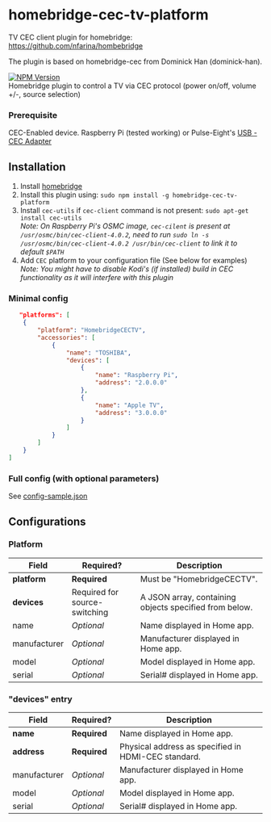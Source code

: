 # homebridge-cec-tv-platform
TV CEC client plugin for homebridge: https://github.com/nfarina/hombebridge

The plugin is based on homebridge-cec from Dominick Han (dominick-han).

[![NPM Version](https://img.shields.io/npm/v/homebridge-cec-tv-platform.svg)](https://www.npmjs.com/package/homebridge-cec-tv-platform)  
Homebridge plugin to control a TV via CEC protocol (power on/off, volume +/-, source selection)
### Prerequisite
CEC-Enabled device. Raspberry Pi (tested working) or Pulse-Eight's [USB - CEC Adapter](https://www.pulse-eight.com/p/104/usb-hdmi-cec-adapter)

## Installation
1. Install [homebridge](https://www.npmjs.com/package/homebridge)
2. Install this plugin using: `sudo npm install -g homebridge-cec-tv-platform`
3. Install `cec-utils` if `cec-client` command is not present: `sudo apt-get install cec-utils`  
*Note: On Raspberry Pi's OSMC image, `cec-cilent` is present at `/usr/osmc/bin/cec-client-4.0.2`, need to run `sudo ln -s /usr/osmc/bin/cec-client-4.0.2 /usr/bin/cec-client` to link it to default `$PATH`*  
4. Add `CEC` platform to your configuration file (See below for examples)  
*Note: You might have to disable Kodi's (if installed) build in CEC functionality as it will interfere with this plugin*

### Minimal config
```json
   "platforms": [
    {
        "platform": "HomebridgeCECTV",
        "accessories": [
            {
                "name": "TOSHIBA",
                "devices": [
                    {
                        "name": "Raspberry Pi",
                        "address": "2.0.0.0"
                    },
                    {
                        "name": "Apple TV",
                        "address": "3.0.0.0"
                    }
                ]
            }
        ]
    }
] 
```

### Full config (with optional parameters)
See [config-sample.json](config-sample.json)

## Configurations
### Platform
Field           | Required?    | Description
----------------|--------------|-------------
**platform**    | **Required** | Must be "HomebridgeCECTV".
**devices**     |  Required for source-switching  | A JSON array, containing objects specified from below.
  name          |  *Optional*  | Name displayed in Home app.
  manufacturer  |  *Optional*  | Manufacturer displayed in Home app.
  model         |  *Optional*  | Model displayed in Home app.
  serial        |  *Optional*  | Serial# displayed in Home app.

### "devices" entry
Field           | Required?    | Description
----------------|--------------|-------------
**name**        | **Required** | Name displayed in Home app.
**address**     | **Required** | Physical address as specified in HDMI-CEC standard.
  manufacturer  |  *Optional*  | Manufacturer displayed in Home app.
  model         |  *Optional*  | Model displayed in Home app.
  serial        |  *Optional*  | Serial# displayed in Home app.
